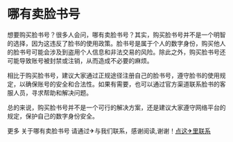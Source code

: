 # 哪有卖脸书号

想要购买脸书号？很多人会问，哪有卖脸书号？其实，购买脸书号并不是一个明智的选择，因为这违反了脸书的使用政策。脸书号是属于个人的数字身份，购买他人的脸书号可能会涉及到盗用个人信息和非法交易的风险。除此之外，购买脸书号还可能导致账号被封禁或注销，从而造成不必要的麻烦。

相比于购买脸书号，建议大家通过正规途径注册自己的脸书号，遵守脸书的使用规定，以确保账号的安全和合法性。如果有需要，也可以通过官方渠道联系脸书的客服人员，寻求帮助和解决问题。

总的来说，购买脸书号并不是一个可行的解决方案，还是建议大家遵守网络平台的规定，保护自己的数字身份安全。

更多 关于哪有卖脸书号 请通过✈与我们联系，感谢阅读,谢谢！[点这✈里联系](https://ads.k02.cc)
